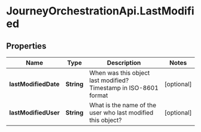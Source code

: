 # JourneyOrchestrationApi.LastModified

## Properties

Name | Type | Description | Notes
------------ | ------------- | ------------- | -------------
**lastModifiedDate** | **String** | When was this object last modified? Timestamp in ISO-8601 format | [optional] 
**lastModifiedUser** | **String** | What is the name of the user who last modified this object? | [optional] 


